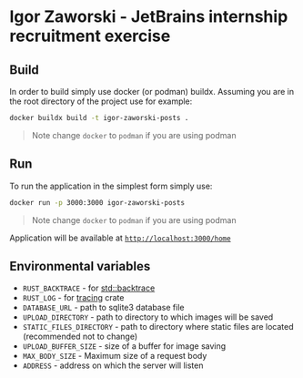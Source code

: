# Igor Zaworski - JetBrains internship recruitment exercise

## Build
In order to build simply use docker (or podman) buildx. Assuming you are in the root directory of the project use for example:
```bash
docker buildx build -t igor-zaworski-posts .
```

> Note change `docker` to `podman` if you are using podman

## Run
To run the application in the simplest form simply use:
```bash
docker run -p 3000:3000 igor-zaworski-posts
```

> Note change `docker` to `podman` if you are using podman

Application will be available at [`http://localhost:3000/home`](http://localhost:3000/home)

## Environmental variables
 - `RUST_BACKTRACE` - for [std::backtrace](https://doc.rust-lang.org/std/backtrace/index.html)
 - `RUST_LOG` - for [tracing](https://docs.rs/tracing/latest/tracing/) crate
 - `DATABASE_URL` - path to sqlite3 database file
 - `UPLOAD_DIRECTORY` - path to directory to which images will be saved
 - `STATIC_FILES_DIRECTORY` - path to directory where static files are located (recommended not to change)
 - `UPLOAD_BUFFER_SIZE` - size of a buffer for image saving
 - `MAX_BODY_SIZE` - Maximum size of a request body
 - `ADDRESS` - address on which the server will listen

